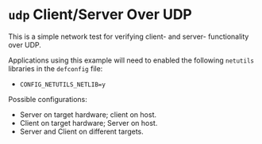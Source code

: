 `udp` Client/Server Over UDP
============================

This is a simple network test for verifying client- and server-
functionality over UDP.

Applications using this example will need to enabled the following
`netutils` libraries in the `defconfig` file:

-   `CONFIG_NETUTILS_NETLIB=y`

Possible configurations:

-   Server on target hardware; client on host.
-   Client on target hardware; Server on host.
-   Server and Client on different targets.

